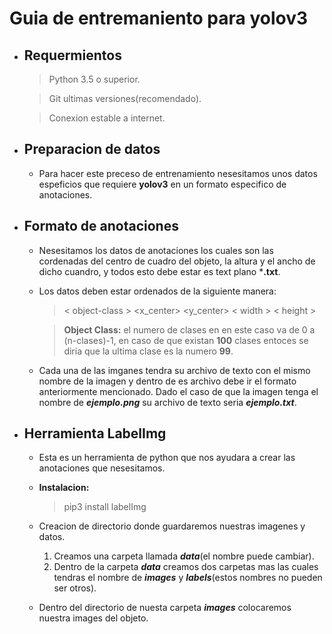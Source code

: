 # Guia de entremaniento para yolov3

* ## Requermientos
    > Python 3.5 o superior.

    > Git ultimas versiones(recomendado).

    > Conexion estable a internet.

* ## Preparacion de datos
    * Para hacer este preceso de entrenamiento nesesitamos unos datos espeficios que requiere **yolov3** en un formato especifico de anotaciones.

* ## Formato de anotaciones
    * Nesesitamos los datos de anotaciones los cuales son las cordenadas del centro de cuadro del objeto, la altura y el ancho de dicho cuandro, y todos esto debe estar es text plano ***.txt**.
    * Los datos deben estar ordenados de la siguiente manera:

        > < object-class > <x_center> <y_center> < width > < height >

        > **Object Class:** el numero de clases en en este caso va de 0 a (n-clases)-1, en caso de que existan **100** clases entoces se diria que la ultima clase es la numero **99**.
    * Cada una de las imganes tendra su archivo de texto con el mismo nombre de la imagen y dentro de es archivo debe ir el formato anteriormente mencionado. Dado el caso de que la imagen tenga el nombre de ***ejemplo.png*** su archivo de texto seria ***ejemplo.txt***.
* ## Herramienta LabelImg
    * Esta es un herramienta de python que nos ayudara a crear las anotaciones que nesesitamos.
    * **Instalacion:**

        > pip3 install labelImg
     
    * Creacion de directorio donde guardaremos nuestras imagenes y datos.

        1. Creamos una carpeta llamada ***data***(el nombre puede cambiar).
        2. Dentro de la carpeta ***data*** creamos dos carpetas mas las cuales tendras el nombre de ***images*** y ***labels***(estos nombres no pueden ser otros).
    * Dentro del directorio de  nuesta carpeta ***images*** colocaremos nuestra images del objeto.